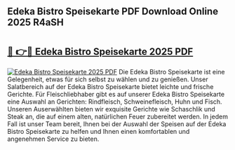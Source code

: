 ## Edeka Bistro Speisekarte PDF Download Online 2025 R4aSH

# <h2><a href="http://gc8qc46.nevu.top/?p=Edeka+Bistro+Speisekarte">🔗 👉🔴 Edeka Bistro Speisekarte 2025 PDF</a></h2>

[![Edeka Bistro Speisekarte 2025 PDF](https://i.imgur.com/dBaPXMq.png)](http://gc8qc46.nevu.top/?p=Edeka+Bistro+Speisekarte)
Die Edeka Bistro Speisekarte ist eine Gelegenheit, etwas für sich selbst zu wählen und zu genießen. Unser Salatbereich auf der Edeka Bistro Speisekarte bietet leichte und frische Gerichte. Für Fleischliebhaber gibt es auf unserer Edeka Bistro Speisekarte eine Auswahl an Gerichten: Rindfleisch, Schweinefleisch, Huhn und Fisch. Unseren Auserwählten bieten wir exquisite Gerichte wie Schaschlik und Steak an, die auf einem alten, natürlichen Feuer zubereitet werden. In jedem Fall ist unser Team bereit, Ihnen bei der Auswahl der Speisen auf der Edeka Bistro Speisekarte zu helfen und Ihnen einen komfortablen und angenehmen Service zu bieten.
